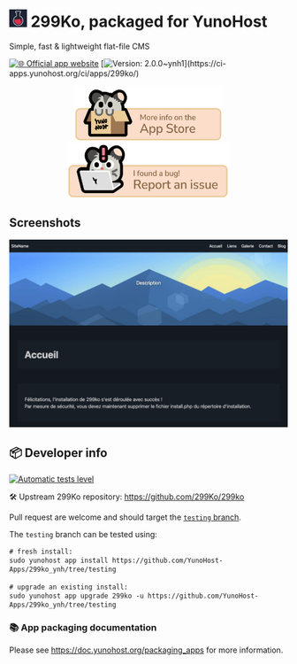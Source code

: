 <!--
N.B.: This README was automatically generated by <https://github.com/YunoHost/apps_tools/blob/main/readme_generator>
It shall NOT be edited by hand.
-->

<h1>
  <img src="https://raw.githubusercontent.com/YunoHost/apps/main/logos/299ko.png" width="32px" alt="Logo of 299Ko">
  299Ko, packaged for YunoHost
</h1>

Simple, fast & lightweight flat-file CMS

[![🌐 Official app website](https://img.shields.io/badge/Official_app_website-darkgreen?style=for-the-badge)](https://299ko.ovh/)
[![Version: 2.0.0~ynh1](https://img.shields.io/badge/Version-2.0.0~ynh1-rgb(18,138,11)?style=for-the-badge)](https://ci-apps.yunohost.org/ci/apps/299ko/)

<div align="center">
<a href="https://apps.yunohost.org/app/299ko"><img height="100px" src="https://github.com/YunoHost/yunohost-artwork/raw/refs/heads/main/badges/neopossum-badges/badge_more_info_on_the_appstore.svg"/></a>
<a href="https://github.com/YunoHost-Apps/299ko_ynh/issues"><img height="100px" src="https://github.com/YunoHost/yunohost-artwork/raw/refs/heads/main/badges/neopossum-badges/badge_report_an_issue.svg"/></a>
</div>


## Screenshots
![Screenshot of 299Ko](./doc/screenshots/screenshot.png)

## 📦 Developer info

[![Automatic tests level](https://apps.yunohost.org/badge/cilevel/299ko)](https://ci-apps.yunohost.org/ci/apps/299ko/)

🛠️ Upstream 299Ko repository: <https://github.com/299Ko/299ko>

Pull request are welcome and should target the [`testing` branch](https://github.com/YunoHost-Apps/299ko_ynh/tree/testing).

The `testing` branch can be tested using:
```
# fresh install:
sudo yunohost app install https://github.com/YunoHost-Apps/299ko_ynh/tree/testing

# upgrade an existing install:
sudo yunohost app upgrade 299ko -u https://github.com/YunoHost-Apps/299ko_ynh/tree/testing
```

### 📚 App packaging documentation

Please see <https://doc.yunohost.org/packaging_apps> for more information.